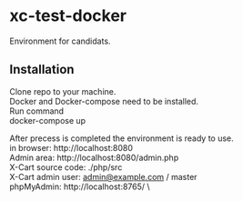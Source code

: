 # xc-test-docker
Environment for candidats.

## Installation
Clone repo to your machine.\
Docker and Docker-compose need to be installed.\
Run command \
  docker-compose up
  
After precess is completed the environment is ready to use.\
in browser:  http://localhost:8080 \
Admin area: http://localhost:8080/admin.php \
X-Cart source code: ./php/src \
X-Cart admin user: admin@example.com / master \
phpMyAdmin: http://localhost:8765/ \
